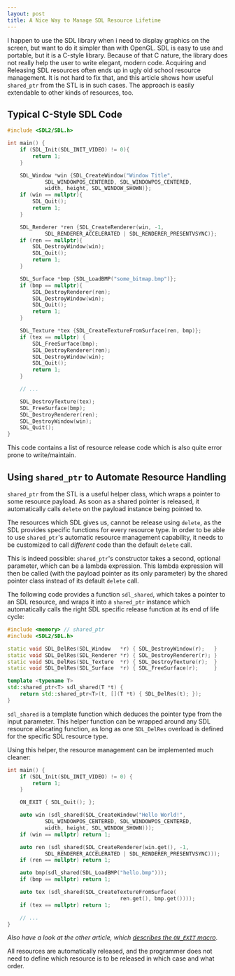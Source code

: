 ```yaml
---
layout: post
title: A Nice Way to Manage SDL Resource Lifetime
---
```


I happen to use the SDL library when i need to display graphics on the screen, but want to do it simpler than with OpenGL.
SDL is easy to use and portable, but it is a C-style library.
Because of that C nature, the library does not really help the user to write elegant, modern code.
Acquiring and Releasing SDL resources often ends up in ugly old school resource management.
It is not hard to fix that, and this article shows how useful `shared_ptr` from the STL is in such cases.
The approach is easily extendable to other kinds of resources, too.

<!--more-->

## Typical C-Style SDL Code

``` cpp
#include <SDL2/SDL.h>

int main() {
    if (SDL_Init(SDL_INIT_VIDEO) != 0){
        return 1;
    }

    SDL_Window *win {SDL_CreateWindow("Window Title",
            SDL_WINDOWPOS_CENTERED, SDL_WINDOWPOS_CENTERED,
            width, height, SDL_WINDOW_SHOWN)};
    if (win == nullptr){
        SDL_Quit();
        return 1;
    }

    SDL_Renderer *ren {SDL_CreateRenderer(win, -1,
            SDL_RENDERER_ACCELERATED | SDL_RENDERER_PRESENTVSYNC)};
    if (ren == nullptr){
        SDL_DestroyWindow(win);
        SDL_Quit();
        return 1;
    }

    SDL_Surface *bmp {SDL_LoadBMP("some_bitmap.bmp")};
    if (bmp == nullptr){
        SDL_DestroyRenderer(ren);
        SDL_DestroyWindow(win);
        SDL_Quit();
        return 1;
    }

    SDL_Texture *tex {SDL_CreateTextureFromSurface(ren, bmp)};
    if (tex == nullptr) {
        SDL_FreeSurface(bmp);
        SDL_DestroyRenderer(ren);
        SDL_DestroyWindow(win);
        SDL_Quit();
        return 1;
    }

    // ...

    SDL_DestroyTexture(tex);
    SDL_FreeSurface(bmp);
    SDL_DestroyRenderer(ren);
    SDL_DestroyWindow(win);
    SDL_Quit();
}
```

This code contains a list of resource release code which is also quite error prone to write/maintain.

## Using `shared_ptr` to Automate Resource Handling

`shared_ptr` from the STL is a useful helper class, which wraps a pointer to some resource payload.
As soon as a shared pointer is released, it automatically calls `delete` on the payload instance being pointed to.

The resources which SDL gives us, cannot be release using `delete`, as the SDL provides specific functions for every resource type.
In order to be able to use `shared_ptr`'s automatic resource management capability, it needs to be customized to call *different* code than the default `delete` call.

This is indeed possible:
`shared_ptr`'s constructor takes a second, optional parameter, which can be a lambda expression.
This lambda expression will then be called (with the payload pointer as its only parameter) by the shared pointer class instead of its default `delete` call.

The following code provides a function `sdl_shared`, which takes a pointer to an SDL resource, and wraps it into a `shared_ptr` instance which automatically calls the right SDL specific release function at its end of life cycle:

``` cpp
#include <memory> // shared_ptr
#include <SDL2/SDL.h>

static void SDL_DelRes(SDL_Window   *r) { SDL_DestroyWindow(r);   }
static void SDL_DelRes(SDL_Renderer *r) { SDL_DestroyRenderer(r); }
static void SDL_DelRes(SDL_Texture  *r) { SDL_DestroyTexture(r);  }
static void SDL_DelRes(SDL_Surface  *r) { SDL_FreeSurface(r);     }

template <typename T>
std::shared_ptr<T> sdl_shared(T *t) {
    return std::shared_ptr<T>(t, [](T *t) { SDL_DelRes(t); });
}
```

`sdl_shared` is a template function which deduces the pointer type from the input parameter.
This helper function can be wrapped around any SDL resource allocating function, as long as one `SDL_DelRes` overload is defined for the specific SDL resource type.

Using this helper, the resource management can be implemented much cleaner:

``` cpp
int main() {
    if (SDL_Init(SDL_INIT_VIDEO) != 0) {
        return 1;
    }

    ON_EXIT { SDL_Quit(); };

    auto win (sdl_shared(SDL_CreateWindow("Hello World!",
            SDL_WINDOWPOS_CENTERED, SDL_WINDOWPOS_CENTERED,
            width, height, SDL_WINDOW_SHOWN)));
    if (win == nullptr) return 1;

    auto ren (sdl_shared(SDL_CreateRenderer(win.get(), -1,
            SDL_RENDERER_ACCELERATED | SDL_RENDERER_PRESENTVSYNC)));
    if (ren == nullptr) return 1;

    auto bmp(sdl_shared(SDL_LoadBMP("hello.bmp")));
    if (bmp == nullptr) return 1;

    auto tex (sdl_shared(SDL_CreateTextureFromSurface(
                                    ren.get(), bmp.get())));
    if (tex == nullptr) return 1;

    // ...
}
```

*Also have a look at the other article, which [describes the `ON_EXIT` macro](/2016/02/21/on_exit_macro)*.

All resources are automatically released, and the programmer does not need to define which resource is to be released in which case and what order.


